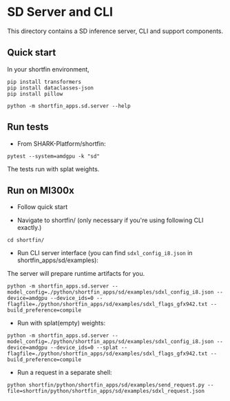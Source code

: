 # SD Server and CLI

This directory contains a SD inference server, CLI and support components.


## Quick start

In your shortfin environment,
```
pip install transformers
pip install dataclasses-json
pip install pillow

```
```
python -m shortfin_apps.sd.server --help
```

## Run tests

 - From SHARK-Platform/shortfin:
 ```
 pytest --system=amdgpu -k "sd"
 ```
 The tests run with splat weights.


## Run on MI300x

 - Follow quick start

 - Navigate to shortfin/ (only necessary if you're using following CLI exactly.)
```
cd shortfin/
```
 - Run CLI server interface (you can find `sdxl_config_i8.json` in shortfin_apps/sd/examples):

The server will prepare runtime artifacts for you.

```
python -m shortfin_apps.sd.server --model_config=./python/shortfin_apps/sd/examples/sdxl_config_i8.json --device=amdgpu --device_ids=0 --flagfile=./python/shortfin_apps/sd/examples/sdxl_flags_gfx942.txt --build_preference=compile
```
 - Run with splat(empty) weights:
```
python -m shortfin_apps.sd.server --model_config=./python/shortfin_apps/sd/examples/sdxl_config_i8.json --device=amdgpu --device_ids=0 --splat --flagfile=./python/shortfin_apps/sd/examples/sdxl_flags_gfx942.txt --build_preference=compile
```
 - Run a request in a separate shell:
```
python shortfin/python/shortfin_apps/sd/examples/send_request.py --file=shortfin/python/shortfin_apps/sd/examples/sdxl_request.json
```
